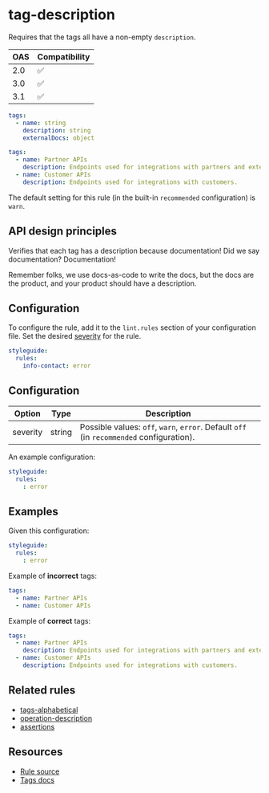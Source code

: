 # tag-description

Requires that the tags all have a non-empty `description`.

|OAS|Compatibility|
|---|---|
|2.0|✅|
|3.0|✅|
|3.1|✅|


```yaml Object structure
tags:
  - name: string
    description: string
    externalDocs: object
```

```yaml Example
tags:
  - name: Partner APIs
    description: Endpoints used for integrations with partners and external collaborators.
  - name: Customer APIs
    description: Endpoints used for integrations with customers.

```

The default setting for this rule (in the built-in `recommended` configuration) is `warn`.

## API design principles

Verifies that each tag has a description because documentation!
Did we say documentation?
Documentation!

Remember folks, we use docs-as-code to write the docs, but the docs are the product, and your product should have a description.

## Configuration

To configure the rule, add it to the `lint.rules` section of your configuration file.
Set the desired [severity](/docs/cli/rules.md#severity-settings) for the rule.

```yaml
styleguide:
  rules:
    info-contact: error
```

## Configuration


|Option|Type|Description|
|---|---|---|
|severity|string|Possible values: `off`, `warn`, `error`. Default `off` (in `recommended` configuration). |

An example configuration:

```yaml
styleguide:
  rules:
    : error
```

## Examples


Given this configuration:

```yaml
styleguide:
  rules:
    : error
```

Example of **incorrect** tags:

```yaml Example
tags:
  - name: Partner APIs
  - name: Customer APIs
```

Example of **correct** tags:

```yaml Example
tags:
  - name: Partner APIs
    description: Endpoints used for integrations with partners and external collaborators.
  - name: Customer APIs
    description: Endpoints used for integrations with customers.
```

## Related rules

- [tags-alphabetical](./tags-alphabetical.md)
- [operation-description](./operation-description.md)
- [assertions](./assertions.md)

## Resources

- [Rule source](https://github.com/Redocly/redocly-cli/blob/master/packages/core/src/rules/common/tag-description.ts)
- [Tags docs](https://redocly.com/docs/openapi-visual-reference/tags/)

